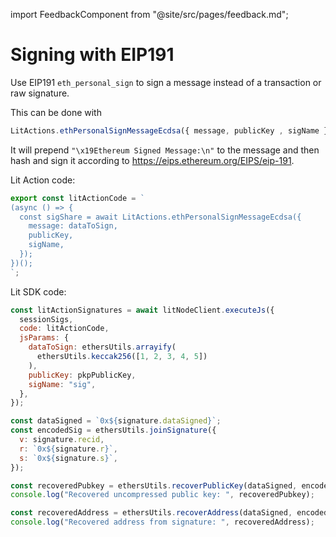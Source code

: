 import FeedbackComponent from "@site/src/pages/feedback.md";

# Signing with EIP191

Use EIP191 `eth_personal_sign` to sign a message instead of a transaction or raw signature.

This can be done with

```js
LitActions.ethPersonalSignMessageEcdsa({ message, publicKey , sigName }); 
```

It will prepend `"\x19Ethereum Signed Message:\n"` to the message and then hash and sign it according to https://eips.ethereum.org/EIPS/eip-191.

Lit Action code:

```js
export const litActionCode = `
(async () => {
  const sigShare = await LitActions.ethPersonalSignMessageEcdsa({
    message: dataToSign,
    publicKey,
    sigName,
  });
})();
`;
```

Lit SDK code:

```js
const litActionSignatures = await litNodeClient.executeJs({
  sessionSigs,
  code: litActionCode,
  jsParams: {
    dataToSign: ethersUtils.arrayify(
      ethersUtils.keccak256([1, 2, 3, 4, 5])
    ),
    publicKey: pkpPublicKey,
    sigName: "sig",
  },
});

const dataSigned = `0x${signature.dataSigned}`;
const encodedSig = ethersUtils.joinSignature({
  v: signature.recid,
  r: `0x${signature.r}`,
  s: `0x${signature.s}`,
});

const recoveredPubkey = ethersUtils.recoverPublicKey(dataSigned, encodedSig);
console.log("Recovered uncompressed public key: ", recoveredPubkey);

const recoveredAddress = ethersUtils.recoverAddress(dataSigned, encodedSig);
console.log("Recovered address from signature: ", recoveredAddress);
```

<FeedbackComponent/>
